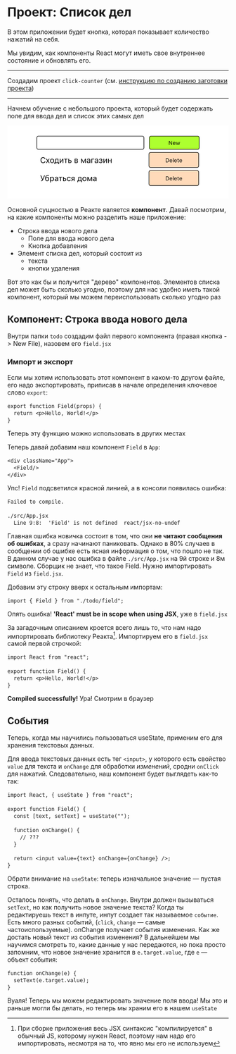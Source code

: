 # Проект: Список дел
В этом приложении будет кнопка, которая показывает количество нажатий на себя.

Мы увидим, как компоненты React могут иметь свое внутреннее состояние и обновлять его.
___
Создадим проект `click-counter` (см. [инструкцию по созданию заготовки проекта](new-project.md))


---

Начнем обучение с небольшого проекта, который будет содержать поле для ввода дел и список этих самых дел

![todo](images/todo.png)

Основной сущностью в Реакте является **компонент**. Давай посмотрим, на какие компоненты можно разделить наше приложение:

- Строка ввода нового дела
  - Поле для ввода нового дела
  - Кнопка добавления
- Элемент списка дел, который состоит из
  - текста
  - кнопки удаления

Вот это как бы и получится "дерево" компонентов. Элементов списка дел может быть сколько угодно, поэтому для нас удобно иметь такой компонент, который мы можем переиспользовать сколько угодно раз

## Компонент: Строка ввода нового дела

Внутри папки `todo` создадим файл первого компонента (правая кнопка -> New File), назовем его `field.jsx`

### Импорт и экспорт

Если мы хотим использовать этот компонент в каком-то другом файле, его надо экспортировать, приписав в начале определения ключевое слово `export`:

    export function Field(props) {
      return <p>Hello, World!</p>
    }

Теперь эту функцию можно использовать в других местах


Теперь давай добавим наш компонент `Field` в `App`:

    <div className="App">
      <Field/>
    </div>

Упс! `Field` подсветился красной линией, а в консоли появилась ошибка:

    Failed to compile.
    
    ./src/App.jsx
      Line 9:8:  'Field' is not defined  react/jsx-no-undef

Главная ошибка новичка состоит в том, что они **не читают сообщения об ошибках**, а сразу начинают паниковать. Однако в 80% случаев в сообщении об ошибке есть ясная информация о том, что пошло не так. В данном случае у нас ошибка в файле `./src/App.jsx` на 9й строке и 8м символе. Сборщик не знает, что такое Field. Нужно импортировать `Field` из `field.jsx`.

Добавим эту строку вверх к остальным импортам:

    import { Field } from "./todo/field";

Опять ошибка! **'React' must be in scope when using JSX**, уже в `field.jsx`

За загадочным описанием кроется всего лишь то, что нам надо импортировать библиотеку Реакта[^jsx-react-scope]. Импортируем его в `field.jsx` самой первой строчкой:

    import React from "react";

    export function Field() {
      return <p>Hello, World!</p>
    }

**Compiled successfully!** Ура! Смотрим в браузер


## События

Теперь, когда мы научились пользоваться useState, применим его для хранения текстовых данных.

Для ввода текстовых данных есть тег `<input>`, у которого есть свойство `value` для текста и  `onChange` для обработки *изменений*, сродни `onClick` для нажатий. Следовательно, наш компонент будет выглядеть как-то так:

    import React, { useState } from "react";

    export function Field() {
      const [text, setText] = useState("");

      function onChange() {
        // ???
      }

      return <input value={text} onChange={onChange} />;
    }

Обрати внимание на `useState`: теперь изначальное значение — пустая строка.

Осталось понять, что делать в `onChange`. Внутри должен вызываться `setText`, но как получить новое значение текста? Когда ты редактируешь текст в инпуте, инпут создает так называемое `событие`. Есть много разных событий, (`click`, `change` — самые частоиспользуемые). onChange получает события изменения. Как же достать новый текст из события изменения? В дальнейшем мы научимся смотреть то, какие данные у нас передаются, но пока просто запомним, что новое значение хранится в `e.target.value`, где `e` — объект события:
 
    function onChange(e) {
      setText(e.target.value);
    }

Вуаля! Теперь мы можем редактировать значение поля ввода! Мы это и раньше могли бы делать, но теперь мы храним его в нашем `useState`

[^jsx-react-scope]: При сборке приложения весь JSX синтаксис "компилируется" в обычный JS, которому нужен React, поэтому нам надо его импортировать, несмотря на то, что явно мы его не используем
